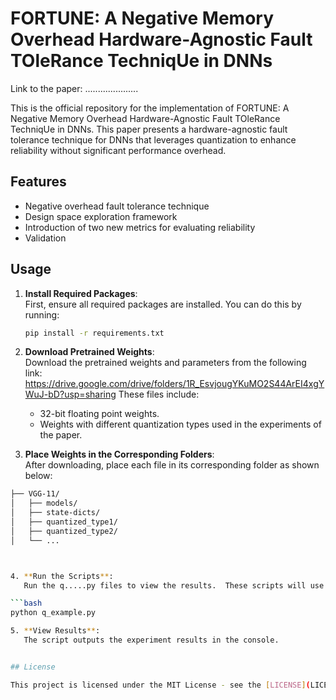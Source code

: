 # FORTUNE: A Negative Memory Overhead Hardware-Agnostic Fault TOleRance TechniqUe in DNNs

Link to the paper: .....................

This is the official repository for the implementation of FORTUNE: A Negative Memory Overhead Hardware-Agnostic Fault TOleRance TechniqUe in DNNs. This paper presents a hardware-agnostic fault tolerance technique for DNNs that leverages quantization to enhance reliability without significant performance overhead.

## Features
- Negative overhead fault tolerance technique
- Design space exploration framework
- Introduction of two new metrics for evaluating reliability
- Validation


## Usage

1. **Install Required Packages**:  
   First, ensure all required packages are installed. You can do this by running:

   ```bash
   pip install -r requirements.txt


2. **Download Pretrained Weights**:    
   Download the pretrained weights and parameters from the following link: https://drive.google.com/drive/folders/1R_EsvjougYKuMO2S44ArEI4xgYWuJ-bD?usp=sharing
   These files include:

   - 32-bit floating point weights.
   - Weights with different quantization types used in the experiments of the paper.

3. **Place Weights in the Corresponding Folders**:   
   After downloading, place each file in its corresponding folder as shown below:   

```bash
├── VGG-11/
│   ├── models/
│   ├── state-dicts/
│   ├── quantized_type1/
│   ├── quantized_type2/
│   └── ...



4. **Run the Scripts**:   
   Run the q.....py files to view the results.  These scripts will use the weights and parameters and output the results of the experiments.   

```bash
python q_example.py

5. **View Results**:   
   The script outputs the experiment results in the console.


## License

This project is licensed under the MIT License - see the [LICENSE](LICENSE) file for details.

